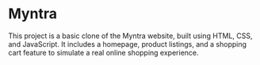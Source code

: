 # Myntra
This project is a basic clone of the Myntra website, built using HTML, CSS, and JavaScript. It includes a homepage, product listings, and a shopping cart feature to simulate a real online shopping experience.

